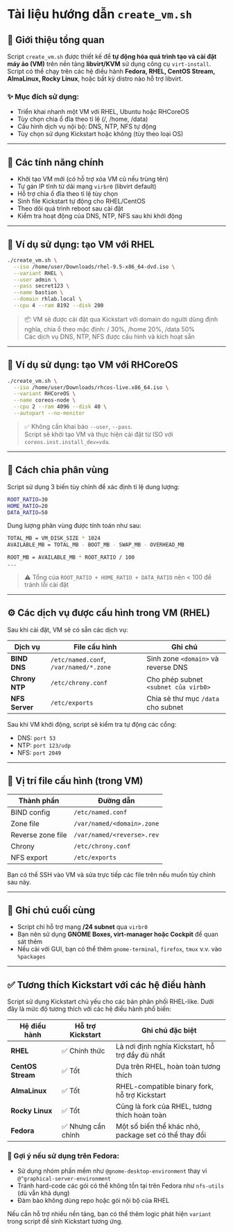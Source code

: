 # Tài liệu hướng dẫn `create_vm.sh`

## 📌 Giới thiệu tổng quan

Script `create_vm.sh` được thiết kế để **tự động hóa quá trình tạo và cài đặt máy ảo (VM)** trên nền tảng **libvirt/KVM** sử dụng công cụ `virt-install`.  
Script có thể chạy trên các hệ điều hành **Fedora, RHEL, CentOS Stream, AlmaLinux, Rocky Linux**, hoặc bất kỳ distro nào hỗ trợ libvirt.

### ✨ Mục đích sử dụng:

- Triển khai nhanh một VM với RHEL, Ubuntu hoặc RHCoreOS
- Tùy chọn chia ổ đĩa theo tỉ lệ (/, /home, /data)
- Cấu hình dịch vụ nội bộ: DNS, NTP, NFS tự động
- Tùy chọn sử dụng Kickstart hoặc không (tùy theo loại OS)

---

## 🧰 Các tính năng chính

- Khởi tạo VM mới (có hỗ trợ xóa VM cũ nếu trùng tên)
- Tự gán IP tĩnh từ dải mạng `virbr0` (libvirt default)
- Hỗ trợ chia ổ đĩa theo tỉ lệ tùy chọn
- Sinh file Kickstart tự động cho RHEL/CentOS
- Theo dõi quá trình reboot sau cài đặt
- Kiểm tra hoạt động của DNS, NTP, NFS sau khi khởi động

---

## 🚀 Ví dụ sử dụng: tạo VM với RHEL

```bash
./create_vm.sh \
  --iso /home/user/Downloads/rhel-9.5-x86_64-dvd.iso \
  --variant RHEL \
  --user admin \
  --pass secret123 \
  --name bastion \
  --domain rhlab.local \
  --cpu 4 --ram 8192 --disk 200
```

> 📦 VM sẽ được cài đặt qua Kickstart với domain do người dùng định nghĩa, chia ổ theo mặc định: / 30%, /home 20%, /data 50%  
> Các dịch vụ DNS, NTP, NFS được cấu hình và kích hoạt sẵn

---

## 🧱 Ví dụ sử dụng: tạo VM với RHCoreOS

```bash
./create_vm.sh \
  --iso /home/user/Downloads/rhcos-live.x86_64.iso \
  --variant RHCoreOS \
  --name coreos-node \
  --cpu 2 --ram 4096 --disk 40 \
  --autopart --no-monitor
```

> ✅ Không cần khai báo `--user`, `--pass`.  
> Script sẽ khởi tạo VM và thực hiện cài đặt từ ISO với `coreos.inst.install_dev=vda`.

---

## 💾 Cách chia phân vùng

Script sử dụng 3 biến tùy chỉnh để xác định tỉ lệ dung lượng:

```bash
ROOT_RATIO=30
HOME_RATIO=20
DATA_RATIO=50
```

Dung lượng phân vùng được tính toán như sau:

```bash
TOTAL_MB = VM_DISK_SIZE * 1024
AVAILABLE_MB = TOTAL_MB - BOOT_MB - SWAP_MB - OVERHEAD_MB

ROOT_MB = AVAILABLE_MB * ROOT_RATIO / 100
...
```

> ⚠️ Tổng của `ROOT_RATIO + HOME_RATIO + DATA_RATIO` nên < 100 để tránh lỗi cài đặt

---

## ⚙️ Các dịch vụ được cấu hình trong VM (RHEL)

Sau khi cài đặt, VM sẽ có sẵn các dịch vụ:

| Dịch vụ | File cấu hình | Ghi chú |
|--------|----------------|--------|
| **BIND DNS** | `/etc/named.conf`, `/var/named/*.zone` | Sinh zone `<domain>` và reverse DNS |
| **Chrony NTP** | `/etc/chrony.conf` | Cho phép subnet `<subnet của virb0>` |
| **NFS Server** | `/etc/exports` | Chia sẻ thư mục `/data` cho subnet |

Sau khi VM khởi động, script sẽ kiểm tra tự động các cổng:

- DNS: `port 53`
- NTP: `port 123/udp`
- NFS: `port 2049`

---

## 📂 Vị trí file cấu hình (trong VM)

| Thành phần         | Đường dẫn                      |
|--------------------|--------------------------------|
| BIND config        | `/etc/named.conf`              |
| Zone file          | `/var/named/<domain>.zone`     |
| Reverse zone file  | `/var/named/<reverse>.rev`     |
| Chrony             | `/etc/chrony.conf`             |
| NFS export         | `/etc/exports`                 |

Bạn có thể SSH vào VM và sửa trực tiếp các file trên nếu muốn tùy chỉnh sau này.

---

## 📌 Ghi chú cuối cùng

- Script chỉ hỗ trợ mạng **/24 subnet** qua `virbr0`
- Bạn nên sử dụng **GNOME Boxes, virt-manager hoặc Cockpit** để quan sát thêm
- Nếu cài với GUI, bạn có thể thêm `gnome-terminal`, `firefox`, `tmux` v.v. vào `%packages`
---

## ✅ Tương thích Kickstart với các hệ điều hành

Script sử dụng Kickstart chủ yếu cho các bản phân phối RHEL-like. Dưới đây là mức độ tương thích với các hệ điều hành phổ biến:

| Hệ điều hành       | Hỗ trợ Kickstart | Ghi chú đặc biệt |
|--------------------|------------------|------------------|
| **RHEL**           | ✅ Chính thức    | Là nơi định nghĩa Kickstart, hỗ trợ đầy đủ nhất |
| **CentOS Stream**  | ✅ Tốt            | Dựa trên RHEL, hoàn toàn tương thích |
| **AlmaLinux**      | ✅ Tốt            | RHEL-compatible binary fork, hỗ trợ Kickstart |
| **Rocky Linux**    | ✅ Tốt            | Cũng là fork của RHEL, tương thích hoàn toàn |
| **Fedora**         | ✅ Nhưng cần chỉnh | Một số biến thể khác nhỏ, package set có thể thay đổi |

### 📝 Gợi ý nếu sử dụng trên Fedora:

- Sử dụng nhóm phần mềm như `@gnome-desktop-environment` thay vì `@^graphical-server-environment`
- Tránh hard-code các gói có thể không tồn tại trên Fedora như `nfs-utils` (dù vẫn khả dụng)
- Đảm bảo không dùng repo hoặc gói nội bộ của RHEL

Nếu cần hỗ trợ nhiều nền tảng, bạn có thể thêm logic phát hiện `variant` trong script để sinh Kickstart tương ứng.

